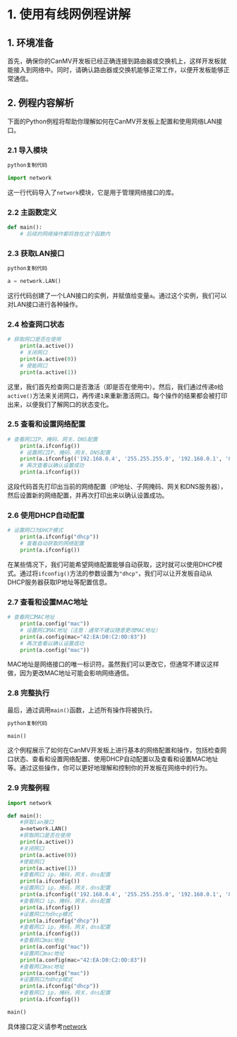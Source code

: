 # 1. 使用有线网例程讲解

## 1. 环境准备

首先，确保你的CanMV开发板已经正确连接到路由器或交换机上，这样开发板就能接入到网络中。同时，请确认路由器或交换机能够正常工作，以便开发板能够正常通信。

## 2. 例程内容解析

下面的Python例程将帮助你理解如何在CanMV开发板上配置和使用网络LAN接口。

### 2.1 导入模块

```python
python复制代码

import network
```

这一行代码导入了`network`模块，它是用于管理网络接口的库。

### 2.2 主函数定义

```python
def main():  
    # 后续的网络操作都将放在这个函数内
```

### 2.3 获取LAN接口

```python
python复制代码

a = network.LAN()
```

这行代码创建了一个LAN接口的实例，并赋值给变量`a`。通过这个实例，我们可以对LAN接口进行各种操作。

### 2.4 检查网口状态

```python
# 获取网口是否在使用  
    print(a.active())  
    # 关闭网口  
    print(a.active(0))  
    # 使能网口  
    print(a.active(1))
```

这里，我们首先检查网口是否激活（即是否在使用中）。然后，我们通过传递`0`给`active()`方法来关闭网口，再传递`1`来重新激活网口。每个操作的结果都会被打印出来，以便我们了解网口的状态变化。

### 2.5 查看和设置网络配置

```python
# 查看网口IP、掩码、网关、DNS配置  
    print(a.ifconfig())  
    # 设置网口IP、掩码、网关、DNS配置  
    print(a.ifconfig(('192.168.0.4', '255.255.255.0', '192.168.0.1', '8.8.8.8')))  
    # 再次查看以确认设置成功  
    print(a.ifconfig())
```

这段代码首先打印出当前的网络配置（IP地址、子网掩码、网关和DNS服务器），然后设置新的网络配置，并再次打印出来以确认设置成功。

### 2.6 使用DHCP自动配置

```python
# 设置网口为DHCP模式  
    print(a.ifconfig("dhcp"))  
    # 查看自动获取的网络配置  
    print(a.ifconfig())
```

在某些情况下，我们可能希望网络配置能够自动获取，这时就可以使用DHCP模式。通过将`ifconfig()`方法的参数设置为`"dhcp"`，我们可以让开发板自动从DHCP服务器获取IP地址等配置信息。

### 2.7 查看和设置MAC地址

```python
# 查看网口MAC地址  
    print(a.config("mac"))  
    # 设置网口MAC地址（注意：通常不建议随意更改MAC地址）  
    print(a.config(mac="42:EA:D0:C2:0D:83"))  
    # 再次查看以确认设置成功  
    print(a.config("mac"))
```

MAC地址是网络接口的唯一标识符。虽然我们可以更改它，但通常不建议这样做，因为更改MAC地址可能会影响网络通信。

### 2.8 完整执行

最后，通过调用`main()`函数，上述所有操作将被执行。

```python
python复制代码

main()
```

这个例程展示了如何在CanMV开发板上进行基本的网络配置和操作，包括检查网口状态、查看和设置网络配置、使用DHCP自动配置以及查看和设置MAC地址等。通过这些操作，你可以更好地理解和控制你的开发板在网络中的行为。

### 2.9 完整例程

```python
import network

def main():
    #获取lan接口
    a=network.LAN()
    #获取网口是否在使用
    print(a.active())
    #关闭网口
    print(a.active(0))
    #使能网口
    print(a.active(1))
    #查看网口 ip，掩码，网关，dns配置
    print(a.ifconfig())
    #设置网口 ip，掩码，网关，dns配置
    print(a.ifconfig(('192.168.0.4', '255.255.255.0', '192.168.0.1', '8.8.8.8')))
    #查看网口 ip，掩码，网关，dns配置
    print(a.ifconfig())
    #设置网口为dhcp模式
    print(a.ifconfig("dhcp"))
    #查看网口 ip，掩码，网关，dns配置
    print(a.ifconfig())
    #查看网口mac地址
    print(a.config("mac"))
    #设置网口mac地址
    print(a.config(mac="42:EA:D0:C2:0D:83"))
    #查看网口mac地址
    print(a.config("mac"))
    #设置网口为dhcp模式
    print(a.ifconfig("dhcp"))
    #查看网口 ip，掩码，网关，dns配置
    print(a.ifconfig())

main()
```

具体接口定义请参考[network](../../api/extmod/K230_CanMV_network模块API手册.md)
